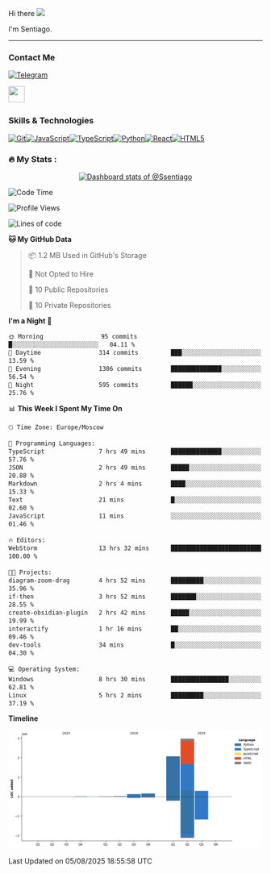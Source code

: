 Hi there ![](https://user-images.githubusercontent.com/18350557/176309783-0785949b-9127-417c-8b55-ab5a4333674e.gif)

I'm Sentiago. 

---


### Contact Me
<p align="left"><a href="https://t.me/sentiago" target="_blank" rel="noreferrer"><img src="https://img.shields.io/badge/-Telegram-2CA5E0?style=flat&logo=telegram&logoColor=white" alt="Telegram" width="100"/></a></p>

<p align="left"> <a href="https://discord.com/users/ssentiago" target="_blank" rel="noreferrer"> <picture> <source media="(prefers-color-scheme: dark)" srcset="https://raw.githubusercontent.com/danielcranney/readme-generator/main/public/icons/socials/discord-dark.svg" /> <source media="(prefers-color-scheme: light)" srcset="https://raw.githubusercontent.com/danielcranney/readme-generator/main/public/icons/socials/discord.svg" /> <img src="https://raw.githubusercontent.com/danielcranney/readme-generator/main/public/icons/socials/discord.svg" width="32" height="32" /> </picture> </a></p>

### Skills & Technologies
<p align="left">
<a href="https://git-scm.com/" target="_blank" rel="noreferrer"><img src="https://raw.githubusercontent.com/danielcranney/readme-generator/main/public/icons/skills/git-colored.svg" width="36" height="36" alt="Git" /></a><a href="https://developer.mozilla.org/en-US/docs/Web/JavaScript" target="_blank" rel="noreferrer"><img src="https://raw.githubusercontent.com/danielcranney/readme-generator/main/public/icons/skills/javascript-colored.svg" width="36" height="36" alt="JavaScript" /></a><a href="https://www.typescriptlang.org/" target="_blank" rel="noreferrer"><img src="https://raw.githubusercontent.com/danielcranney/readme-generator/main/public/icons/skills/typescript-colored.svg" width="36" height="36" alt="TypeScript" /></a><a href="https://www.python.org/" target="_blank" rel="noreferrer"><img src="https://raw.githubusercontent.com/danielcranney/readme-generator/main/public/icons/skills/python-colored.svg" width="36" height="36" alt="Python" /></a><a href="https://reactjs.org/" target="_blank" rel="noreferrer"><img src="https://raw.githubusercontent.com/danielcranney/readme-generator/main/public/icons/skills/react-colored.svg" width="36" height="36" alt="React" /></a><a href="https://developer.mozilla.org/en-US/docs/Glossary/HTML5" target="_blank" rel="noreferrer"><img src="https://raw.githubusercontent.com/danielcranney/readme-generator/main/public/icons/skills/html5-colored.svg" width="36" height="36" alt="HTML5" /></a>
</p> 


### :fire: My Stats :
<a href="https://next.ossinsight.io/widgets/official/compose-user-dashboard-stats?user_id=76674116" target="_blank" style="display: block" align="center">
  <picture>
    <source media="(prefers-color-scheme: dark)" srcset="https://next.ossinsight.io/widgets/official/compose-user-dashboard-stats/thumbnail.png?user_id=76674116&image_size=auto&color_scheme=dark" width="771" height="auto">
    <img alt="Dashboard stats of @Ssentiago" src="https://next.ossinsight.io/widgets/official/compose-user-dashboard-stats/thumbnail.png?user_id=76674116&image_size=auto&color_scheme=light" width="771" height="auto">
  </picture>
</a>

<!--START_SECTION:waka-->
![Code Time](http://img.shields.io/badge/Code%20Time-1%2C716%20hrs%2039%20mins-blue)

![Profile Views](http://img.shields.io/badge/Profile%20Views-1-blue)

![Lines of code](https://img.shields.io/badge/From%20Hello%20World%20I%27ve%20Written-5.6%20million%20lines%20of%20code-blue)

**🐱 My GitHub Data** 

> 📦 1.2 MB Used in GitHub's Storage 
 > 
> 🚫 Not Opted to Hire
 > 
> 📜 10 Public Repositories 
 > 
> 🔑 10 Private Repositories 
 > 
**I'm a Night 🦉** 

```text
🌞 Morning                95 commits          █░░░░░░░░░░░░░░░░░░░░░░░░   04.11 % 
🌆 Daytime                314 commits         ███░░░░░░░░░░░░░░░░░░░░░░   13.59 % 
🌃 Evening                1306 commits        ██████████████░░░░░░░░░░░   56.54 % 
🌙 Night                  595 commits         ██████░░░░░░░░░░░░░░░░░░░   25.76 % 
```


📊 **This Week I Spent My Time On** 

```text
🕑︎ Time Zone: Europe/Moscow

💬 Programming Languages: 
TypeScript               7 hrs 49 mins       ██████████████░░░░░░░░░░░   57.76 % 
JSON                     2 hrs 49 mins       █████░░░░░░░░░░░░░░░░░░░░   20.88 % 
Markdown                 2 hrs 4 mins        ████░░░░░░░░░░░░░░░░░░░░░   15.33 % 
Text                     21 mins             █░░░░░░░░░░░░░░░░░░░░░░░░   02.60 % 
JavaScript               11 mins             ░░░░░░░░░░░░░░░░░░░░░░░░░   01.46 % 

🔥 Editors: 
WebStorm                 13 hrs 32 mins      █████████████████████████   100.00 % 

🐱‍💻 Projects: 
diagram-zoom-drag        4 hrs 52 mins       █████████░░░░░░░░░░░░░░░░   35.96 % 
if-then                  3 hrs 52 mins       ███████░░░░░░░░░░░░░░░░░░   28.55 % 
create-obsidian-plugin   2 hrs 42 mins       █████░░░░░░░░░░░░░░░░░░░░   19.99 % 
interactify              1 hr 16 mins        ██░░░░░░░░░░░░░░░░░░░░░░░   09.46 % 
dev-tools                34 mins             █░░░░░░░░░░░░░░░░░░░░░░░░   04.30 % 

💻 Operating System: 
Windows                  8 hrs 30 mins       ████████████████░░░░░░░░░   62.81 % 
Linux                    5 hrs 2 mins        █████████░░░░░░░░░░░░░░░░   37.19 % 
```

**Timeline**

![Lines of Code chart](https://raw.githubusercontent.com/Ssentiago/Ssentiago/main/assets/bar_graph.png)


 Last Updated on 05/08/2025 18:55:58 UTC
<!--END_SECTION:waka-->

